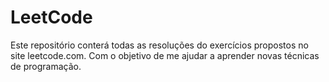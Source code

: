 # LeetCode
Este repositório conterá todas as resoluções do exercícios propostos no site leetcode.com. Com o objetivo de me ajudar a aprender novas técnicas de programação.
